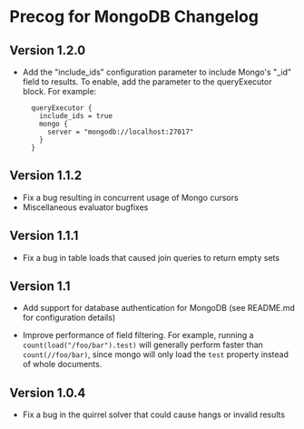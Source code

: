 Precog for MongoDB Changelog
==========

Version 1.2.0
-------------
* Add the "include_ids" configuration parameter to include Mongo's
"\_id" field to results. To enable, add the parameter to the queryExecutor block. For example:

        queryExecutor {
          include_ids = true
          mongo {
            server = "mongodb://localhost:27017"
          }
        }

Version 1.1.2
-------------
* Fix a bug resulting in concurrent usage of Mongo cursors
* Miscellaneous evaluator bugfixes
	
Version 1.1.1
-------------

* Fix a bug in table loads that caused join queries to return
empty sets

Version 1.1
----------
* Add support for database authentication for MongoDB (see
README.md for configuration details)

* Improve performance of field filtering. For example, running a
`count(load("/foo/bar").test)` will generally perform faster than
`count(//foo/bar)`, since mongo will only load the `test` property
instead of whole documents.

Version 1.0.4
----------
* Fix a bug in the quirrel solver that could cause hangs or
invalid results
